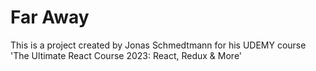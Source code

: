 # Far Away

This is a project created by Jonas Schmedtmann for his UDEMY course 'The Ultimate React Course 2023: React, Redux & More'
